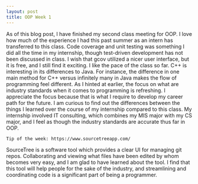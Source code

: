 ```yaml
---
layout: post
title: OOP Week 1
---  
```

  As of this blog post, I have finished my second class meeting for OOP. I love how much of the experience I had this past summer as an intern has transferred to this class. Code coverage and unit testing was something I did all the time in my internship, though test-driven development has not been discussed in class. I wish that gcov utilized a nicer user interface, but it is free, and I still find it exciting. 
	I like the pace of the class so far. C++ is interesting in its differences to Java. For instance, the difference in one main method for C++ versus infinitely many in Java makes the flow of programming feel different.
	As I hinted at earlier, the focus on what are industry standards when it comes to programming is refreshing. I appreciate the focus because that is what I require to develop my career path for the future. I am curious to find out the differences between the things I learned over the course of my internship compared to this class. My internship involved IT consulting, which combines my MIS major with my CS major, and I feel as though the industry standards are accurate thus far in OOP. 
	
	Tip of the week: https://www.sourcetreeapp.com/
SourceTree is a software tool which provides a clear UI for managing git repos. Collaborating and viewing what files have been edited by whom becomes very easy, and I am glad to have learned about the tool. I find that this tool will help people for the sake of the industry, and streamlining and coordinating code is a significant part of being a programmer. 
